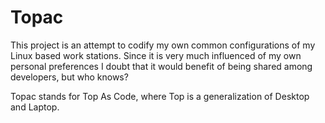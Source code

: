 # Topac

This project is an attempt to codify my own common configurations of
my Linux based work stations. Since it is very much influenced of my
own personal preferences I doubt that it would benefit of being shared
among developers, but who knows?

Topac stands for Top As Code, where Top is a
generalization of Desktop and Laptop.
